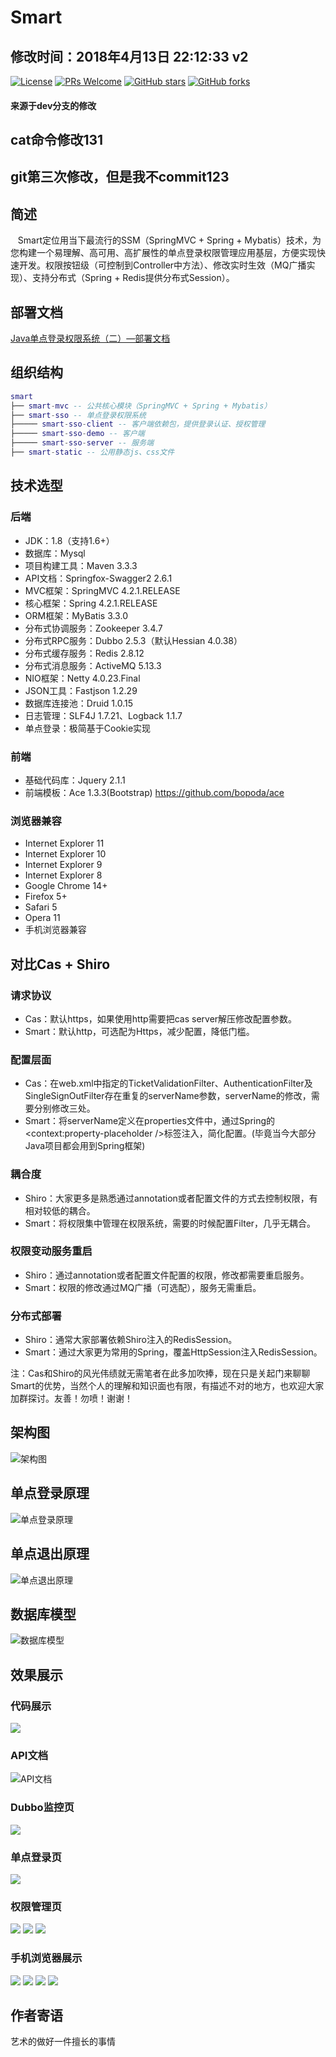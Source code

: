 # Smart
## 修改时间：2018年4月13日 22:12:33 v2
[![License](https://img.shields.io/badge/license-MIT-blue.svg)](http://opensource.org/licenses/MIT)
[![PRs Welcome](https://img.shields.io/badge/PRs-welcome-brightgreen.svg)](https://github.com/a466350665/smart/pulls)
[![GitHub stars](https://img.shields.io/github/stars/a466350665/smart.svg?style=social&label=Stars)](https://github.com/a466350665/smart)
[![GitHub forks](https://img.shields.io/github/forks/a466350665/smart.svg?style=social&label=Fork)](https://github.com/a466350665/smart)

####  来源于dev分支的修改
## cat命令修改131
## git第三次修改，但是我不commit123

## 简述
    Smart定位用当下最流行的SSM（SpringMVC + Spring + Mybatis）技术，为您构建一个易理解、高可用、高扩展性的单点登录权限管理应用基层，方便实现快速开发。权限按钮级（可控制到Controller中方法）、修改实时生效（MQ广播实现）、支持分布式（Spring + Redis提供分布式Session）。
 
## 部署文档
[Java单点登录权限系统（二）—部署文档](http://blog.csdn.net/a466350665/article/details/79628553)

## 组织结构

``` lua
smart
├── smart-mvc -- 公共核心模块（SpringMVC + Spring + Mybatis）
├── smart-sso -- 单点登录权限系统
├───── smart-sso-client -- 客户端依赖包，提供登录认证、授权管理
├───── smart-sso-demo -- 客户端
├───── smart-sso-server -- 服务端
├── smart-static -- 公用静态js、css文件
```

## 技术选型

### 后端
- JDK：1.8（支持1.6+）
- 数据库：Mysql
- 项目构建工具：Maven 3.3.3
- API文档：Springfox-Swagger2 2.6.1
- MVC框架：SpringMVC 4.2.1.RELEASE
- 核心框架：Spring 4.2.1.RELEASE
- ORM框架：MyBatis 3.3.0
- 分布式协调服务：Zookeeper 3.4.7
- 分布式RPC服务：Dubbo 2.5.3（默认Hessian 4.0.38）
- 分布式缓存服务：Redis 2.8.12
- 分布式消息服务：ActiveMQ 5.13.3
- NIO框架：Netty 4.0.23.Final
- JSON工具：Fastjson 1.2.29
- 数据库连接池：Druid 1.0.15
- 日志管理：SLF4J 1.7.21、Logback 1.1.7
- 单点登录：极简基于Cookie实现

### 前端
- 基础代码库：Jquery 2.1.1
- 前端模板：Ace 1.3.3(Bootstrap) https://github.com/bopoda/ace

### 浏览器兼容
- Internet Explorer 11
- Internet Explorer 10
- Internet Explorer 9
- Internet Explorer 8
- Google Chrome 14+
- Firefox 5+
- Safari 5
- Opera 11
- 手机浏览器兼容

## 对比Cas + Shiro

### 请求协议
- Cas：默认https，如果使用http需要把cas server解压修改配置参数。<br>
- Smart：默认http，可选配为Https，减少配置，降低门槛。

### 配置层面
- Cas：在web.xml中指定的TicketValidationFilter、AuthenticationFilter及SingleSignOutFilter存在重复的serverName参数，serverName的修改，需要分别修改三处。<br>
- Smart：将serverName定义在properties文件中，通过Spring的<context:property-placeholder />标签注入，简化配置。(毕竟当今大部分Java项目都会用到Spring框架)

### 耦合度
- Shiro：大家更多是熟悉通过annotation或者配置文件的方式去控制权限，有相对较低的耦合。<br>
- Smart：将权限集中管理在权限系统，需要的时候配置Filter，几乎无耦合。

### 权限变动服务重启
- Shiro：通过annotation或者配置文件配置的权限，修改都需要重启服务。<br>
- Smart：权限的修改通过MQ广播（可选配），服务无需重启。

### 分布式部署
- Shiro：通常大家部署依赖Shiro注入的RedisSession。<br>
- Smart：通过大家更为常用的Spring，覆盖HttpSession注入RedisSession。

注：Cas和Shiro的风光伟绩就无需笔者在此多加吹捧，现在只是关起门来聊聊Smart的优势，当然个人的理解和知识面也有限，有描述不对的地方，也欢迎大家加群探讨。友善！勿喷！谢谢！

## 架构图
![架构图](smart-structure.png)

## 单点登录原理
![单点登录原理](smart-sso.png)

## 单点退出原理
![单点退出原理](smart-logout.png)
    
## 数据库模型
![数据库模型](smart-pdm.jpg)

## 效果展示

### 代码展示
![](http://img.blog.csdn.net/20170505101226577?watermark/2/text/aHR0cDovL2Jsb2cuY3Nkbi5uZXQvYTQ2NjM1MDY2NQ==/font/5a6L5L2T/fontsize/400/fill/I0JBQkFCMA==/dissolve/70/gravity/SouthEast)

### API文档
![API文档](http://img.blog.csdn.net/20170420095340652?watermark/2/text/aHR0cDovL2Jsb2cuY3Nkbi5uZXQvYTQ2NjM1MDY2NQ==/font/5a6L5L2T/fontsize/400/fill/I0JBQkFCMA==/dissolve/70/gravity/SouthEast)

### Dubbo监控页
![](http://img.blog.csdn.net/20170505100908560?watermark/2/text/aHR0cDovL2Jsb2cuY3Nkbi5uZXQvYTQ2NjM1MDY2NQ==/font/5a6L5L2T/fontsize/400/fill/I0JBQkFCMA==/dissolve/70/gravity/SouthEast)

### 单点登录页
![](http://img.blog.csdn.net/20170106172009071?watermark/2/text/aHR0cDovL2Jsb2cuY3Nkbi5uZXQvYTQ2NjM1MDY2NQ==/font/5a6L5L2T/fontsize/400/fill/I0JBQkFCMA==/dissolve/70/gravity/SouthEast)

### 权限管理页
![](http://img.blog.csdn.net/20170106172032962?watermark/2/text/aHR0cDovL2Jsb2cuY3Nkbi5uZXQvYTQ2NjM1MDY2NQ==/font/5a6L5L2T/fontsize/400/fill/I0JBQkFCMA==/dissolve/70/gravity/SouthEast)
![](http://img.blog.csdn.net/20170106172050728?watermark/2/text/aHR0cDovL2Jsb2cuY3Nkbi5uZXQvYTQ2NjM1MDY2NQ==/font/5a6L5L2T/fontsize/400/fill/I0JBQkFCMA==/dissolve/70/gravity/SouthEast)
![](http://img.blog.csdn.net/20170106172102416?watermark/2/text/aHR0cDovL2Jsb2cuY3Nkbi5uZXQvYTQ2NjM1MDY2NQ==/font/5a6L5L2T/fontsize/400/fill/I0JBQkFCMA==/dissolve/70/gravity/SouthEast)

### 手机浏览器展示
![](http://img.blog.csdn.net/20170106172646403?watermark/2/text/aHR0cDovL2Jsb2cuY3Nkbi5uZXQvYTQ2NjM1MDY2NQ==/font/5a6L5L2T/fontsize/400/fill/I0JBQkFCMA==/dissolve/70/gravity/SouthEast)
![](http://img.blog.csdn.net/20170106172905092?watermark/2/text/aHR0cDovL2Jsb2cuY3Nkbi5uZXQvYTQ2NjM1MDY2NQ==/font/5a6L5L2T/fontsize/400/fill/I0JBQkFCMA==/dissolve/70/gravity/SouthEast)
![](http://img.blog.csdn.net/20170106172915803?watermark/2/text/aHR0cDovL2Jsb2cuY3Nkbi5uZXQvYTQ2NjM1MDY2NQ==/font/5a6L5L2T/fontsize/400/fill/I0JBQkFCMA==/dissolve/70/gravity/SouthEast)
![](http://img.blog.csdn.net/20170106172926694?watermark/2/text/aHR0cDovL2Jsb2cuY3Nkbi5uZXQvYTQ2NjM1MDY2NQ==/font/5a6L5L2T/fontsize/400/fill/I0JBQkFCMA==/dissolve/70/gravity/SouthEast)

## 作者寄语
艺术的做好一件擅长的事情
